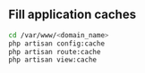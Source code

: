 ## Fill application caches

```bash
cd /var/www/<domain_name>
php artisan config:cache
php artisan route:cache
php artisan view:cache
```